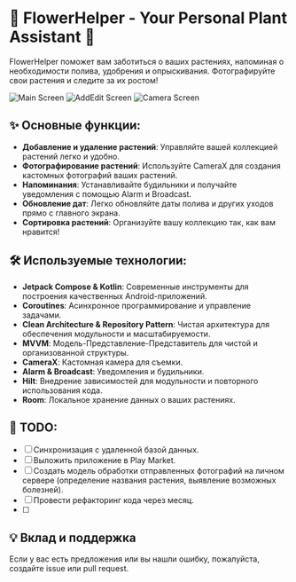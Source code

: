 # 🌸 FlowerHelper - Your Personal Plant Assistant 🌼

FlowerHelper поможет вам заботиться о ваших растениях, напоминая о необходимости полива, удобрения и опрыскивания. Фотографируйте свои растения и следите за их ростом!

![Main Screen](/screenshots/main.jpg) 
![AddEdit Screen](/screenshots/add.jpg)
![Camera Screen](/screenshots/camera.jpg)

## ✨ Основные функции:
- **Добавление и удаление растений**: Управляйте вашей коллекцией растений легко и удобно.
- **Фотографирование растений**: Используйте CameraX для создания кастомных фотографий ваших растений.
- **Напоминания**: Устанавливайте будильники и получайте уведомления с помощью Alarm и Broadcast.
- **Обновление дат**: Легко обновляйте даты полива и других уходов прямо с главного экрана.
- **Сортировка растений**: Организуйте вашу коллекцию так, как вам нравится!

## 🛠 Используемые технологии:
- **Jetpack Compose & Kotlin**: Современные инструменты для построения качественных Android-приложений.
- **Coroutines**: Асинхронное программирование и управление задачами.
- **Clean Architecture & Repository Pattern**: Чистая архитектура для обеспечения модульности и масштабируемости.
- **MVVM**: Модель-Представление-Представитель для чистой и организованной структуры.
- **CameraX**: Кастомная камера для съемки.
- **Alarm & Broadcast**: Уведомления и будильники.
- **Hilt**: Внедрение зависимостей для модульности и повторного использования кода.
- **Room**: Локальное хранение данных о ваших растениях.

## 📅 TODO:
- [ ] Синхронизация с удаленной базой данных.
- [ ] Выложить приложение в Play Market.
- [ ] Создать модель обработки отправленных фотографий на личном сервере (определение названия растения, выявление возможных болезней).
- [ ] Провести рефакторинг кода через месяц.
- [ ] 

## 💡 Вклад и поддержка
Если у вас есть предложения или вы нашли ошибку, пожалуйста, создайте issue или pull request.
